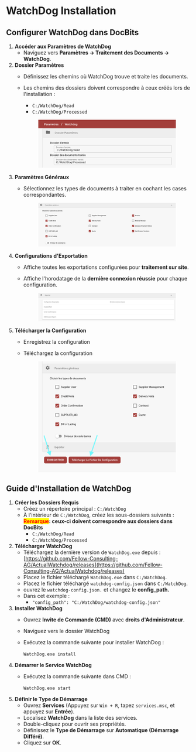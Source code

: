 # WatchDog Installation

## Configurer WatchDog dans DocBits

1. **Accéder aux Paramètres de WatchDog**
   * Naviguez vers **Paramètres → Traitement des Documents → WatchDog**.
2. **Dossier Paramètres**
   * Définissez les chemins où WatchDog trouve et traite les documents.
   *   Les chemins des dossiers doivent correspondre à ceux créés lors de l'installation :

       * `C:/WatchDog/Read`
       * `C:/WatchDog/Processed`

       <figure><img src="../../.gitbook/assets/WatchDog_1_fr.png" alt=""><figcaption></figcaption></figure>
3. **Paramètres Généraux**
   *   Sélectionnez les types de documents à traiter en cochant les cases correspondantes.

       <figure><img src="../../.gitbook/assets/WatchDog_2_fr.png" alt=""><figcaption></figcaption></figure>
4. **Configurations d'Exportation**
   * Affiche toutes les exportations configurées pour **traitement sur site**.
   *   Affiche l'horodatage de la **dernière connexion réussie** pour chaque configuration.

       <figure><img src="../../.gitbook/assets/WatchDog_3_fr.png" alt=""><figcaption></figcaption></figure>
5. **Télécharger la Configuration**
   * Enregistrez la configuration
   *   Téléchargez la configuration

       <figure><img src="../../.gitbook/assets/WatchDog_4_fr.png" alt=""><figcaption></figcaption></figure>

## Guide d'Installation de WatchDog

1. **Créer les Dossiers Requis**
   * Créez un répertoire principal : `C:/WatchDog`
   * À l'intérieur de `C:/WatchDog`, créez les sous-dossiers suivants :\
     <mark style="color:red;">**Remarque**</mark>**: ceux-ci doivent correspondre aux dossiers dans DocBits**
     * `C:/WatchDog/Read`
     * `C:/WatchDog/Processed`
2. **Télécharger WatchDog**
   * Téléchargez la dernière version de `WatchDog.exe` depuis :\
     [https://github.com/Fellow-Consulting-AG/ActualWatchdog/releases](https://github.com/Fellow-Consulting-AG/ActualWatchdog/releases)
   * Placez le fichier téléchargé `WatchDog.exe` dans `C:/WatchDog`.
   * Placez le fichier téléchargé `watchdog-config.json` dans `C:/WatchDog`.
   * ouvrez le `watchdog-config.json.` et changez le **config\_path.**
   * Dans cet exemple :
     * `"config_path": "C:/WatchDog/watchdog-config.json"`
3. **Installer WatchDog**
   * Ouvrez **Invite de Commande (CMD)** avec **droits d'Administrateur**.
   * Naviguez vers le dossier WatchDog
   *   Exécutez la commande suivante pour installer WatchDog :

       `WatchDog.exe install`
4. **Démarrer le Service WatchDog**
   *   Exécutez la commande suivante dans CMD :

       `WatchDog.exe start`
5. **Définir le Type de Démarrage**
   * Ouvrez **Services** (Appuyez sur `Win + R`, tapez `services.msc`, et appuyez sur **Entrée**).
   * Localisez **WatchDog** dans la liste des services.
   * Double-cliquez pour ouvrir ses propriétés.
   * Définissez le **Type de Démarrage** sur **Automatique (Démarrage Différé)**.
   * Cliquez sur **OK**.
